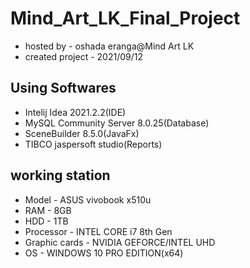 # Mind_Art_LK_Final_Project

- hosted by - oshada eranga@Mind Art LK
- created project - 2021/09/12


## Using Softwares
- Intelij Idea 2021.2.2(IDE)
- MySQL Community Server 8.0.25(Database)
- SceneBuilder 8.5.0(JavaFx)
- TIBCO jaspersoft studio(Reports)

## working station
- Model - ASUS vivobook x510u
- RAM - 8GB
- HDD - 1TB
- Processor - INTEL CORE i7 8th Gen
- Graphic cards - NVIDIA GEFORCE/INTEL UHD 
- OS - WINDOWS 10 PRO EDITION(x64)
